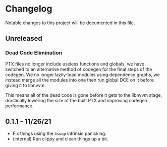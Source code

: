 # Changelog

Notable changes to this project will be documented in this file.

## Unreleased

### Dead Code Elimination 

PTX files no longer include useless functions and globals, we have switched to an alternative
method of codegen for the final steps of the codegen. We no longer lazily-load modules using dependency graphs, 
we instead merge all the modules into one then run global DCE on it before giving it to libnvvm.

This means all of the dead code is gone before it gets to the libnvvm stage, drastically lowering the size of 
the built PTX and improving codegen performance.

## 0.1.1 - 11/26/21

- Fix things using the `bswap` intrinsic panicking.
- (internal) Run clippy and clean things up a bit.
